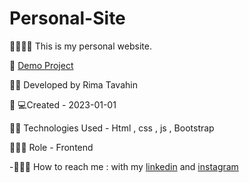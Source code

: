 # Personal-Site
👀🤠🌈🌼 This is my personal website.

🐼 [Demo Project](https://rimatavahin.github.io/Personal-Site)

🌝🐸 Developed by Rima Tavahin

👩‍ 💻Created - 2023-01-01

🐳🌞 Technologies Used - Html , css , js , Bootstrap

💃👩‍💻 Role - Frontend

-🌹🌸🌼 How to reach me : with my [linkedin](https://www.linkedin.com/in/rimatavahin/) and [instagram](https://www.instagram.com/tavahin.official)
